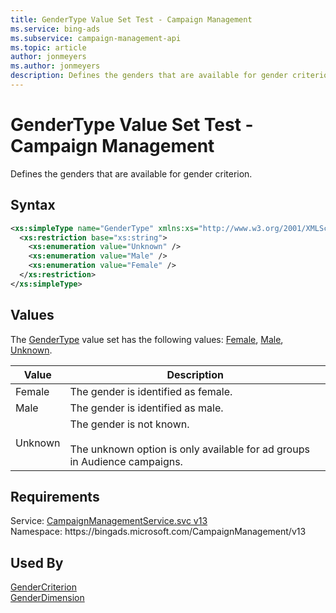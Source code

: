 ```yaml
---
title: GenderType Value Set Test - Campaign Management
ms.service: bing-ads
ms.subservice: campaign-management-api
ms.topic: article
author: jonmeyers
ms.author: jonmeyers
description: Defines the genders that are available for gender criterion.(test)
---
```

# GenderType Value Set Test - Campaign Management
Defines the genders that are available for gender criterion.

## Syntax
```xml
<xs:simpleType name="GenderType" xmlns:xs="http://www.w3.org/2001/XMLSchema">
  <xs:restriction base="xs:string">
    <xs:enumeration value="Unknown" />
    <xs:enumeration value="Male" />
    <xs:enumeration value="Female" />
  </xs:restriction>
</xs:simpleType>
```

## <a name="values"></a>Values

The [GenderType](gendertype.md) value set has the following values: [Female](#female), [Male](#male), [Unknown](#unknown).

|Value|Description|
|-----------|---------------|
|<a name="female"></a>Female|The gender is identified as female.|
|<a name="male"></a>Male|The gender is identified as male.|
|<a name="unknown"></a>Unknown|The gender is not known.<br/><br/>The unknown option is only available for ad groups in Audience campaigns.|

## Requirements
Service: [CampaignManagementService.svc v13](https://campaign.api.bingads.microsoft.com/Api/Advertiser/CampaignManagement/v13/CampaignManagementService.svc)  
Namespace: https\://bingads.microsoft.com/CampaignManagement/v13  

## Used By
[GenderCriterion](gendercriterion.md)  
[GenderDimension](genderdimension.md)  
